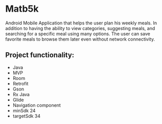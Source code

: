 # Matb5k
Android Mobile Application that helps the user plan his weekly meals. In addition to having the ability to view categories, suggesting meals, and searching for a specific meal using many options. The user can save favorite meals to browse them later even without network connectivity.
<p align="center">



</p>

## Project functionality:
  * Java
  * MVP
  * Room
  * Retrofit
  * Gson
  * Rx Java
  * Glide
  * Navigation component
  * minSdk 24
  * targetSdk 34




